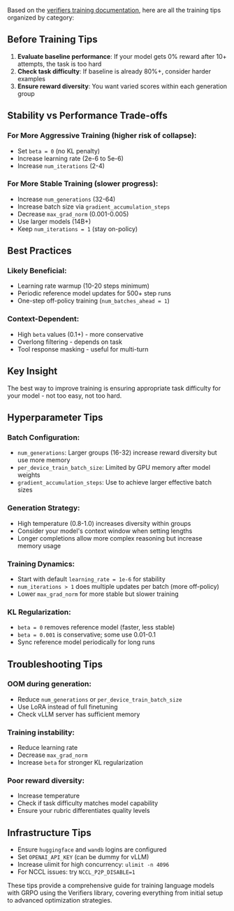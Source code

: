 Based on the [verifiers training documentation](https://verifiers.readthedocs.io/en/latest/training.html), here are all the training tips organized by category:

## **Before Training Tips**

1. **Evaluate baseline performance**: If your model gets 0% reward after 10+ attempts, the task is too hard
2. **Check task difficulty**: If baseline is already 80%+, consider harder examples  
3. **Ensure reward diversity**: You want varied scores within each generation group

## **Stability vs Performance Trade-offs**

### **For More Aggressive Training** (higher risk of collapse):
- Set `beta = 0` (no KL penalty)
- Increase learning rate (2e-6 to 5e-6)
- Increase `num_iterations` (2-4)

### **For More Stable Training** (slower progress):
- Increase `num_generations` (32-64)
- Increase batch size via `gradient_accumulation_steps`
- Decrease `max_grad_norm` (0.001-0.005)
- Use larger models (14B+)
- Keep `num_iterations = 1` (stay on-policy)

## **Best Practices**

### **Likely Beneficial:**
- Learning rate warmup (10-20 steps minimum)
- Periodic reference model updates for 500+ step runs
- One-step off-policy training (`num_batches_ahead = 1`)

### **Context-Dependent:**
- High `beta` values (0.1+) - more conservative
- Overlong filtering - depends on task
- Tool response masking - useful for multi-turn

## **Key Insight**
The best way to improve training is ensuring appropriate task difficulty for your model - not too easy, not too hard.

## **Hyperparameter Tips**

### **Batch Configuration:**
- `num_generations`: Larger groups (16-32) increase reward diversity but use more memory
- `per_device_train_batch_size`: Limited by GPU memory after model weights
- `gradient_accumulation_steps`: Use to achieve larger effective batch sizes

### **Generation Strategy:**
- High temperature (0.8-1.0) increases diversity within groups
- Consider your model's context window when setting lengths
- Longer completions allow more complex reasoning but increase memory usage

### **Training Dynamics:**
- Start with default `learning_rate = 1e-6` for stability
- `num_iterations > 1` does multiple updates per batch (more off-policy)
- Lower `max_grad_norm` for more stable but slower training

### **KL Regularization:**
- `beta = 0` removes reference model (faster, less stable)
- `beta = 0.001` is conservative; some use 0.01-0.1
- Sync reference model periodically for long runs

## **Troubleshooting Tips**

### **OOM during generation:**
- Reduce `num_generations` or `per_device_train_batch_size`
- Use LoRA instead of full finetuning
- Check vLLM server has sufficient memory

### **Training instability:**
- Reduce learning rate
- Decrease `max_grad_norm`
- Increase `beta` for stronger KL regularization

### **Poor reward diversity:**
- Increase temperature
- Check if task difficulty matches model capability
- Ensure your rubric differentiates quality levels

## **Infrastructure Tips**
- Ensure `huggingface` and `wandb` logins are configured
- Set `OPENAI_API_KEY` (can be dummy for vLLM)
- Increase ulimit for high concurrency: `ulimit -n 4096`
- For NCCL issues: try `NCCL_P2P_DISABLE=1`

These tips provide a comprehensive guide for training language models with GRPO using the Verifiers library, covering everything from initial setup to advanced optimization strategies.